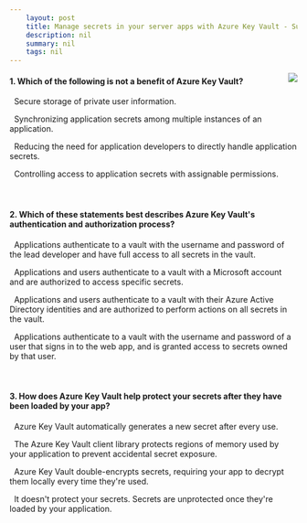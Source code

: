 ```yaml
---
    layout: post
    title: Manage secrets in your server apps with Azure Key Vault - Summary
    description: nil
    summary: nil
    tags: nil
---
```



 <a target="_blank" href="https://docs.microsoft.com/en-us/learn/modules/manage-secrets-with-azure-key-vault/7-summary/"><i class="fas fa-external-link-alt"></i> </a>
 <img align="right" src="https://docs.microsoft.com/en-us/learn/achievements/manage-secrets-with-azure-key-vault.svg">
####  1. Which of the following is not a benefit of Azure Key Vault?


<i class='fas fa-check-square' style='color: Dodgerblue;'></i> &nbsp;&nbsp;Secure storage of private user information.

<i class='far fa-square'></i> &nbsp;&nbsp;Synchronizing application secrets among multiple instances of an application.

<i class='far fa-square'></i> &nbsp;&nbsp;Reducing the need for application developers to directly handle application secrets.

<i class='far fa-square'></i> &nbsp;&nbsp;Controlling access to application secrets with assignable permissions.
<br />
<br />
<br />

####  2. Which of these statements best describes Azure Key Vault's authentication and authorization process?


<i class='far fa-square'></i> &nbsp;&nbsp;Applications authenticate to a vault with the username and password of the lead developer and have full access to all secrets in the vault.

<i class='far fa-square'></i> &nbsp;&nbsp;Applications and users authenticate to a vault with a Microsoft account and are authorized to access specific secrets.

<i class='fas fa-check-square' style='color: Dodgerblue;'></i> &nbsp;&nbsp;Applications and users authenticate to a vault with their Azure Active Directory identities and are authorized to perform actions on all secrets in the vault.

<i class='far fa-square'></i> &nbsp;&nbsp;Applications authenticate to a vault with the username and password of a user that signs in to the web app, and is granted access to secrets owned by that user.
<br />
<br />
<br />

####  3. How does Azure Key Vault help protect your secrets after they have been loaded by your app?


<i class='far fa-square'></i> &nbsp;&nbsp;Azure Key Vault automatically generates a new secret after every use.

<i class='far fa-square'></i> &nbsp;&nbsp;The Azure Key Vault client library protects regions of memory used by your application to prevent accidental secret exposure.

<i class='far fa-square'></i> &nbsp;&nbsp;Azure Key Vault double-encrypts secrets, requiring your app to decrypt them locally every time they're used.

<i class='fas fa-check-square' style='color: Dodgerblue;'></i> &nbsp;&nbsp;It doesn't protect your secrets. Secrets are unprotected once they're loaded by your application.
<br />
<br />
<br />

